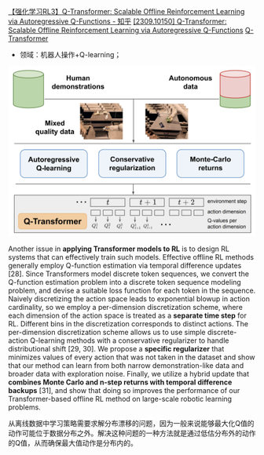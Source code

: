 [【强化学习RL3】Q-Transformer: Scalable Offline Reinforcement Learning via Autoregressive Q-Functions - 知乎](https://zhuanlan.zhihu.com/p/658364677)
[[2309.10150] Q-Transformer: Scalable Offline Reinforcement Learning via Autoregressive Q-Functions](https://arxiv.org/abs/2309.10150)
[Q-Transformer](https://qtransformer.github.io/)

- 领域：机器人操作+Q-learning； 

![image.png](https://raw.githubusercontent.com/Shichun-Liu/images-on-picgo/main/pics/20240109145642.png)

Another issue in **applying Transformer models to RL** is to design RL systems that can effectively train such models. Effective offline RL methods generally employ Q-function estimation via temporal difference updates [28]. Since Transformers model discrete token sequences, we convert the Q-function estimation problem into a discrete token sequence modeling problem, and devise a suitable loss function for each token in the sequence. Naively discretizing the action space leads to exponential blowup in action cardinality, so we employ a per-dimension discretization scheme, where each dimension of the action space is treated as a **separate time step** for RL. Different bins in the discretization corresponds to distinct actions. The per-dimension discretization scheme allows us to use simple discrete-action Q-learning methods with a conservative regularizer to handle distributional shift [29, 30]. We propose a **specific regularizer** that minimizes values of every action that was not taken in the dataset and show that our method can learn from both narrow demonstration-like data and broader data with exploration noise. Finally, we utilize a hybrid update that **combines Monte Carlo and n-step returns with temporal difference backups** [31], and show that doing so improves the performance of our Transformer-based offline RL method on large-scale robotic learning problems.

从离线数据中学习策略需要求解分布漂移的问题，因为一般来说能够最大化Q值的动作可能位于数据分布之外。解决这种问题的一种方法就是通过低估分布外的动作的Q值，从而确保最大值动作是分布内的。

